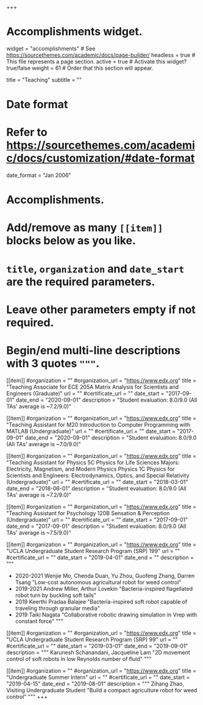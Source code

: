 +++
# Accomplishments widget.
widget = "accomplishments"  # See https://sourcethemes.com/academic/docs/page-builder/
headless = true  # This file represents a page section.
active = true  # Activate this widget? true/false
weight = 61  # Order that this section will appear.

title = "Teaching"
subtitle = ""

# Date format
#   Refer to https://sourcethemes.com/academic/docs/customization/#date-format
date_format = "Jan 2006"

# Accomplishments.
#   Add/remove as many `[[item]]` blocks below as you like.
#   `title`, `organization` and `date_start` are the required parameters.
#   Leave other parameters empty if not required.
#   Begin/end multi-line descriptions with 3 quotes `"""`.


[[item]]
  #organization = ""
  #organization_url = "https://www.edx.org"
  title = "Teaching Associate for ECE 205A Matrix Analysis for Scientists and Engineers (Graduate)"
  url = ""
  #certificate_url = ""
  date_start = "2017-09-01"
  date_end = "2020-09-01"
  description = "Student evaluation: 8.0/9.0 (All TAs' average is ~7.2/9.0)"  

[[item]]
  #organization = ""
  #organization_url = "https://www.edx.org"
  title = "Teaching Assistant for M20 Introduction to Computer Programming with MATLAB (Undergraduate)"
  url = ""
  #certificate_url = ""
  date_start = "2017-09-01"
  date_end = "2020-09-01"
  description = "Student evaluation: 8.0/9.0 (All TAs' average is ~7.0/9.0)" 

[[item]]
  #organization = ""
  #organization_url = "https://www.edx.org"
  title = "Teaching Assistant for Physics 5C Physics for Life Sciences Majors: Electricity, Magnetism, and Modern Physics Physics 1C Physics for Scientists and Engineers: Electrodynamics, Optics, and Special Relativity (Undergraduate)"
  url = ""
  #certificate_url = ""
  date_start = "2018-03-01"
  date_end = "2018-06-01"
  description = "Student evaluation: 8.0/9.0 (All TAs' average is ~7.2/9.0)" 

  [[item]]
  #organization = ""
  #organization_url = "https://www.edx.org"
  title = "Teaching Assistant for Psychology 120B Sensation & Perception (Undergraduate)"
  url = ""
  #certificate_url = ""
  date_start = "2017-09-01"
  date_end = "2017-09-01"
  description = "Student evaluation: 8.0/9.0 (All TAs' average is ~7.5/9.0)" 

  [[item]]
  #organization = ""
  #organization_url = "https://www.edx.org"
  title = "UCLA Undergraduate Student Research Program (SRP) 199"
  url = ""
  #certificate_url = ""
  date_start = "2019-04-01"
  date_end = ""
  description = """
  - 2020-2021 Wenjie Mo,  Chenda Duan, Yu Zhou, Guofeng Zhang, Darren Tsang
              "Low-cost autonomous agricultural robot for weed control"
  - 2019-2021 Andrew Miller, Arthur Lovekin
              "Bacteria-inspired flagellated robot turn by buckling  soft tails"
  - 2019      Keerthi Pradaa Balajee
              "Bacteria-inspired soft robot capable of traveling through granular media"
  - 2019      Taiki Nagata
              "Collaborative robotic drawing simulation in Vrep with constant force"
  """ 

  [[item]]
  #organization = ""
  #organization_url = "https://www.edx.org"
  title = "UCLA Undergraduate Student Research Program (SRP) 99"
  url = ""
  #certificate_url = ""
  date_start = "2019-03-01"
  date_end = "2019-09-01"
  description = """
    Karunesh Schanandani, Jacqueline Lam
    "2D movement control of soft robots in low Reynolds number of fluid"
  """

  [[item]]
  #organization = ""
  #organization_url = "https://www.edx.org"
  title = "Undergraduate Summer Intern"
  url = ""
  #certificate_url = ""
  date_start = "2019-04-15"
  date_end = "2019-08-01"
  description = """
    Zihang Zhao, Visiting Undergraduate Student
    "Build a compact agriculture robot for weed control"
  """
+++
